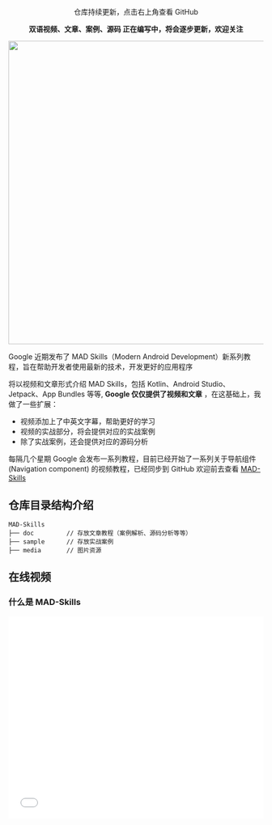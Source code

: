 <p align="center"> 仓库持续更新，点击右上角查看 GitHub</p>

<p align="center"> <b>双语视频、文章、案例、源码 正在编写中，将会逐步更新，欢迎关注</b></p>

<p align="center">
<img src='http://cdn.51git.cn/2020-10-27-16037712931256.jpg' width = 600px/>
</p>

Google 近期发布了 MAD Skills（Modern Android Development）新系列教程，旨在帮助开发者使用最新的技术，开发更好的应用程序

将以视频和文章形式介绍 MAD Skills，包括 Kotlin、Android Studio、Jetpack、App Bundles 等等, **Google 仅仅提供了视频和文章** ，在这基础上，我做了一些扩展：

* 视频添加上了中英文字幕，帮助更好的学习
* 视频的实战部分，将会提供对应的实战案例
* 除了实战案例，还会提供对应的源码分析

每隔几个星期 Google 会发布一系列教程，目前已经开始了一系列关于导航组件 (Navigation component) 的视频教程，已经同步到 GitHub 欢迎前去查看 [MAD-Skills](https://github.com/hi-dhl/MAD-Skills.git)


## 仓库目录结构介绍

```
MAD-Skills
├── doc         // 存放文章教程（案例解析、源码分析等等）
├── sample      // 存放实战案例
├── media       // 图片资源
```

## 在线视频

### 什么是 MAD-Skills

<iframe src="//player.bilibili.com/player.html?aid=797550026&bvid=BV1qy4y1r7nk&cid=248454191&page=1" scrolling="no" border="0" frameborder="no" framespacing="0" allowfullscreen="true" width=100% height=400px'/>





